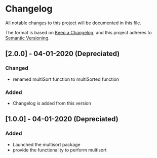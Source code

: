 # Changelog

All notable changes to this project will be documented in this file.

The format is based on [Keep a Changelog](https://keepachangelog.com/en/1.0.0/),
and this project adheres to [Semantic Versioning](https://semver.org/spec/v2.0.0.html).

## [2.0.0] - 04-01-2020 (Depreciated)

### Changed
- renamed multiSort function to multiSorted function

### Added
- Changelog is added from this version

## [1.0.0] - 04-01-2020 (Depreciated)

### Added

- Launched the multisort package
- provide the functionality to perform multisort
